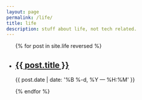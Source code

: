 ```yaml
---
layout: page
permalink: /life/
title: life
description: stuff about life, not tech related.
---
```


<ul class="post-list">
{% for post in site.life reversed %}
    <li>
        <h2><a class="post-title" href="{{ post.url | prepend: site.baseurl }}">{{ post.title }}</a></h2>
        <p class="post-meta">{{ post.date | date: '%B %-d, %Y — %H:%M' }}</p>
      </li>
{% endfor %}
</ul>
